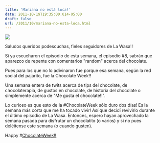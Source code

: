 ```yaml
---
title: 'Mariana no está loca!'
date: 2011-10-19T19:35:00.014-05:00
draft: false
url: /2011/10/mariana-no-esta-loca.html
---
```


[![](http://1.bp.blogspot.com/-JxpNMFkFc3E/Tp907_sYl3I/AAAAAAAAAFM/o0KcWOpGzBw/s400/chocolateeee.jpg)](http://1.bp.blogspot.com/-JxpNMFkFc3E/Tp907_sYl3I/AAAAAAAAAFM/o0KcWOpGzBw/s1600/chocolateeee.jpg)  

Saludos queridos podescuchas, fieles seguidores de La Wasa!!

  

  
Si ya escucharon el episodio de esta semana, el episodio #8, sabrán que aparezco de repente con comentarios "random" acerca del chocolate.  
  
Pues para los que no lo adivinaron fue porque esa semana, según la red social del pajarito, fue la Chocolate Week!!  
  
Una semana entera de twits acerca de tips del chocolate, de chocolaterapia, de gustos en chocolate, de historia del chocolate o simplemente acerca de "Me gusta el chocolate!!".  
  
Lo curioso es que esto de la #ChocolateWeek sólo duro dos días! Es la semana más corta que me ha tocado vivir! Así que decidí revivirlo durante el último episodio de La Wasa. Entonces, espero hayan aprovechado la semana pasada para disfrutar un chocolatito (o varios) y si no pues deléitense este semana (o cuando gusten).  

  
  
Happy #[ChocolateWeek!!](http://www.chocolateweek.co.uk/)